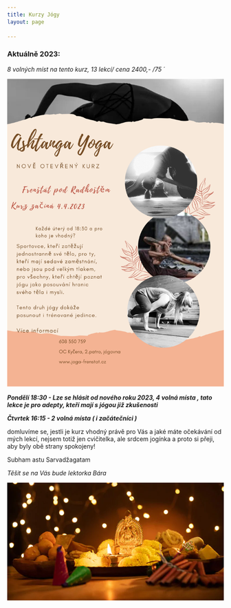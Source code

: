 ```yaml
---
title: Kurzy Jógy
layout: page

---
```

### **Aktuálně 2023:**

_8 volných míst na tento kurz, 13 lekcí/ cena 2400,- /75 ´_

![](/uploads/ahtanga-yoga.png)

**_Pondělí 18:30 - Lze se hlásit od nového roku 2023, 4 volná místa , tato lekce je pro adepty, kteří mají s jógou již zkušenosti_**

**_Čtvrtek 16:15 - 2 volná místa ( i začátečníci )_**

domluvíme se, jestli je kurz vhodný právě pro Vás a jaké máte očekávání od mých lekcí, nejsem totiž jen cvičitelka, ale srdcem jogínka a proto si přeji, aby byly obě strany spokojeny!

Subham astu Sarvadžagatam

_Těšit se na Vás bude lektorka Bára_

![](/uploads/diwaliposterimage-1.webp)